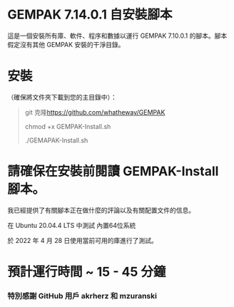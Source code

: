 # GEMPAK 7.14.0.1 自安裝腳本

這是一個安裝所有庫、軟件、程序和數據以運行 GEMPAK 7.10.0.1 的腳本。腳本假定沒有其他 GEMPAK 安裝的干淨目錄。

# 安裝

（確保將文件夾下載到您的主目錄中）：

> git 克隆<https://github.com/whatheway/GEMPAK>
>
> chmod +x GEMPAK-Install.sh
>
> ./GEMAPAK-Install.sh

# 請確保在安裝前閱讀 GEMPAK-Install 腳本。

我已經提供了有關腳本正在做什麼的評論以及有關配置文件的信息。

在 Ubuntu 20.04.4 LTS 中測試
內置64位系統

於 2022 年 4 月 28 日使用當前可用的庫進行了測試。

# 預計運行時間 ~ 15 - 45 分鐘

### 特別感謝 GitHub 用戶 akrherz 和 mzuranski
